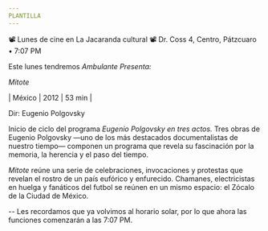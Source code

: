 ```yaml
---
PLANTILLA
---
```


📽  Lunes de cine en La Jacaranda cultural  📽
Dr. Coss 4, Centro, Pátzcuaro • 7:07 PM

Este lunes tendremos *Ambulante Presenta:*

*Mitote*

| México | 2012 | 53 min |


Dir: Eugenio Polgovsky 

Inicio de ciclo del programa _Eugenio Polgovsky en tres actos._ Tres obras de Eugenio Polgovsky —uno de los más destacados documentalistas de nuestro tiempo— componen un programa que revela su fascinación por la memoria, la herencia y el paso del tiempo.

_Mitote_ reúne una serie de celebraciones, invocaciones
y protestas que revelan el rostro de un país eufórico y
enfurecido. Chamanes, electricistas en huelga y fanáticos
del futbol se reúnen en un mismo espacio: el Zócalo de la
Ciudad de México.

--
Les recordamos que ya volvimos al horario solar, por lo que ahora las funciones comenzarán a las 7:07 PM.
